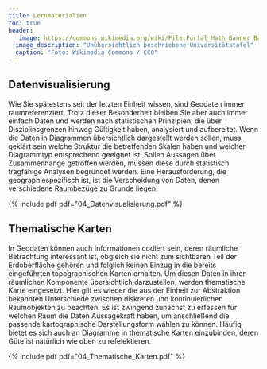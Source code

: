 ```yaml
---
title: Lernmaterialien
toc: true
header:
   image: https://commons.wikimedia.org/wiki/File:Portal_Math_Banner_Background_ka.jpg#/media/File:Portal_Math_Banner_Background_ka.jpg
  image_description: "Unübersichtlich beschriebene Universitätstafel"
  caption: "Foto: Wikimedia Commons / CC0"
---
```



## Datenvisualisierung
Wie Sie spätestens seit der letzten Einheit wissen, sind Geodaten immer raumreferenziert. Trotz dieser Besonderheit bleiben Sie aber auch immer einfach Daten und werden nach statistischen Prinzipien, die über Disziplinsgrenzen hinweg Gültigkeit haben, analysiert und aufbereitet. Wenn die Daten in Diagrammen übersichtlich dargestellt werden sollen, muss geklärt sein welche Struktur die betreffenden Skalen haben und welcher Diagrammtyp entsprechend geeignet ist. Sollen Aussagen über Zusammenhänge getroffen werden, müssen diese durch statistisch tragfähige Analysen begründet werden. Eine Herausforderung, die geographiespezifisch ist, ist die Verscheidung von Daten, denen verschiedene Raumbezüge zu Grunde liegen. 

{% include pdf pdf="04_Datenvisualisierung.pdf" %}


## Thematische Karten
In Geodaten können auch Informationen codiert sein, deren räumliche Betrachtung interessant ist, obgleich sie nicht zum sichtbaren Teil der Erdoberfläche gehören und folglich keinen Einzug in die bereits eingeführten topographischen Karten erhalten. Um diesen Daten in ihrer räumlichen Komponente übersichtlich darzustellen, werden thematische Karte eingesetzt. Hier gilt es wieder die aus der Einheit zur Abstraktion bekannten Unterschiede zwischen diskreten und kontinuierlichen Raumobjekten zu beachten. Es ist zwingend zunächst zu erfassen für welchen Raum die Daten Aussagekraft haben, um anschließend die passende kartographische Darstellungsform wählen zu können. Häufig bietet es sich auch an Diagramme in thematische Karten einzubinden, deren Güte ist natürlich wie oben zu refelektieren.

{% include pdf pdf="04_Thematische_Karten.pdf" %}
